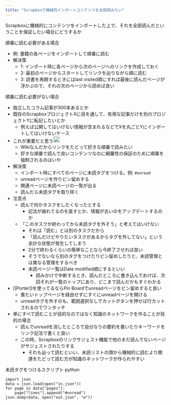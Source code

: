 ```yaml
---
title: "Scrapboxで機械的インポートコンテンツを全部読みたい"
---
```


Scrapboxに機械的にコンテンツをインポートした上で、それを全部読んだということを保証したい場合にどうするか

順番に読む必要がある場合
- 例: 書籍の各ページをインポートして順番に読む
- 解決策
    - 1: インポート時に各ページから次のページへのリンクを作成しておく
    - 2: 最初のページからスタートしてリンクを辿りながら順に読む
    - 3: 読書を再開するときにはlast visited順にすれば最後に読んだページが浮かぶので、それの次のページから読めば良い

順番に読む必要がない場合
- 独立したコラム記事が300本あるとか
- 既存のScrapboxプロジェクトXに目を通して、有用な記事だけを別のプロジェクトYに転記したいとか
    - 例えば公開してはいけない情報が含まれるなどでXを丸ごとYにインポートしてはいけないケース
- これが重要だと思う<img src='https://scrapbox.io/api/pages/nishio/nishio/icon' alt='nishio.icon' height="19.5"/>
    - Wikiなんだからリンクをたどって好きな順番で読みたい
    - 好きな順番で読んで良いコンテンツなのに網羅性の保証のために順番を強制されるのはいや
- 解決策
    - インポート時にすべてのページに未読タグをつける。例: `#unread`
    - unreadページを作りピン留めする
    - 関連ページに未読ページの一覧が出る
    - 読んだら未読タグを取り除く
- 注意点
    - 読んで何かタスクをしたくなったとする
        - 記法が崩れてるのを直すとか、情報が古いのをアップデートするのか
    - 「このタスクが終わってから未読タグを外そう」と考えてはいけない
        - それは「読む」とは別のタスクだから
        - 「読んだけどやりたいタスクがあるからタグを外してない」という余計な状態が発生してしまう
        - 2分で終わるくらいの簡単なことなら今終了させれば良い
        - そうでないなら別のタグをつけたりピン留めしたりと、未読管理とは異なる管理をするべき
        - 未読ページ一覧はDate modified順にするといい
            - 読みかけで中断するとき、読んだところに書き込んでおけば、次回それが一覧のトップにあり、どこまで読んだかもすぐわかる
- [[Porter]]を使ってるならPin Boardでunreadページをピン留めすると良い
    - 重たいトップページを経由せずにすぐにunreadページを開ける
    - unreadタグを外すのも、範囲選択なしでカットボタンを押せば行カットされるのでワンタッチ
- 単にすべて読むことが目的なのではなく知識のネットワークを作ることが目的の場合
    - 読んでunreadを消したところで自分なりの要約を書いたりキーワードをリンク記法で書くと良い
    - この時、Scrapboxのリンクサジェスト機能で他のまだ読んでないページがサジェストされたりする
        - それも辿って読むといい、未読リストの頭から機械的に読むより関連をたどって読む方が知識のネットワークが作られやすい

未読タグをつけるスクリプト
python

```
import json
data = json.load(open("in.json"))
for page in data["pages"]:
    page["lines"].append("#unread")
json.dump(data, open("out.json", "w"))
```


